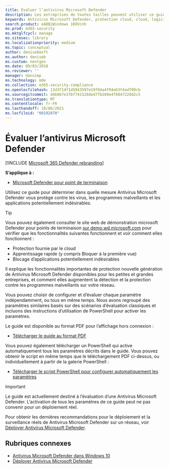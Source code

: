 ```yaml
---
title: Évaluer l’antivirus Microsoft Defender
description: Les entreprises de toutes tailles peuvent utiliser ce guide pour évaluer et tester la protection offerte Antivirus Microsoft Defender dans Windows 10.
keywords: Antivirus Microsoft Defender, protection cloud, cloud, logiciel anti-programme malveillant, sécurité, defender, évaluer, tester, protection, comparer, protection en temps réel
search.product: eADQiWindows 10XVcnh
ms.prod: m365-security
ms.mktglfcycl: manage
ms.sitesec: library
ms.localizationpriority: medium
ms.topic: conceptual
author: denisebmsft
ms.author: deniseb
ms.custom: nextgen
ms.date: 09/03/2018
ms.reviewer: ''
manager: dansimp
ms.technology: mde
ms.collection: m365-security-compliance
ms.openlocfilehash: 13d3714f1d5843597e19f04a4f94e63f4adf09cb
ms.sourcegitcommit: d4b867e37bf741528ded7fb289e4f6847228d2c5
ms.translationtype: MT
ms.contentlocale: fr-FR
ms.lasthandoff: 10/06/2021
ms.locfileid: "60192870"
---
```

# <a name="evaluate-microsoft-defender-antivirus"></a>Évaluer l’antivirus Microsoft Defender

[!INCLUDE [Microsoft 365 Defender rebranding](../../includes/microsoft-defender.md)]


**S’applique à :**

- [Microsoft Defender pour point de terminaison](/microsoft-365/security/defender-endpoint/)

Utilisez ce guide pour déterminer dans quelle mesure Antivirus Microsoft Defender vous protège contre les virus, les programmes malveillants et les applications potentiellement indésirables.

> [!TIP]
>Vous pouvez également consulter le site web de démonstration microsoft Defender pour points de terminaison [sur demo.wd.microsoft.com](https://demo.wd.microsoft.com?ocid=cx-wddocs-testground) pour vérifier que les fonctionnalités suivantes fonctionnent et voir comment elles fonctionnent :
>
> - Protection fournie par le cloud
> - Apprentissage rapide (y compris Bloquer à la première vue)
> - Blocage d’applications potentiellement indésirables

Il explique les fonctionnalités importantes de protection nouvelle génération de Antivirus Microsoft Defender disponibles pour les petites et grandes entreprises, et comment elles augmentent la détection et la protection contre les programmes malveillants sur votre réseau.

Vous pouvez choisir de configurer et d’évaluer chaque paramètre indépendamment, ou tous en même temps. Nous avons regroupé des paramètres similaires basés sur des scénarios d’évaluation classiques et incluons des instructions d’utilisation de PowerShell pour activer les paramètres.

Le guide est disponible au format PDF pour l’affichage hors connexion :

- [Télécharger le guide au format PDF](https://www.microsoft.com/download/details.aspx?id=54795)

Vous pouvez également télécharger un PowerShell qui active automatiquement tous les paramètres décrits dans le guide. Vous pouvez obtenir le script en même temps que le téléchargement PDF ci-dessus, ou individuellement à partir de la galerie PowerShell :

- [Télécharger le script PowerShell pour configurer automatiquement les paramètres](https://www.powershellgallery.com/packages/WindowsDefender_InternalEvaluationSettings)

> [!IMPORTANT]
> Le guide est actuellement destiné à l’évaluation d’une Antivirus Microsoft Defender. L’activation de tous les paramètres de ce guide peut ne pas convenir pour un déploiement réel.
>
> Pour obtenir les dernières recommandations pour le déploiement et la surveillance réels de Antivirus Microsoft Defender sur un réseau, voir [Déployer Antivirus Microsoft Defender](deploy-manage-report-microsoft-defender-antivirus.md).

## <a name="related-topics"></a>Rubriques connexes

- [Antivirus Microsoft Defender dans Windows 10](microsoft-defender-antivirus-in-windows-10.md)
- [Déployer Antivirus Microsoft Defender](deploy-manage-report-microsoft-defender-antivirus.md)